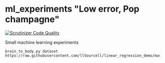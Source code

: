 # ml_experiments "Low error, Pop champagne"

[![Scrutinizer Code Quality](https://scrutinizer-ci.com/g/Mpreyzner/ml_experiments/badges/quality-score.png?b=master)](https://scrutinizer-ci.com/g/Mpreyzner/ml_experiments/?branch=master)

Small machine learning experiments


 	brain_to_body.py dataset https://raw.githubusercontent.com/llSourcell/linear_regression_demo/master/brain_body.txt

